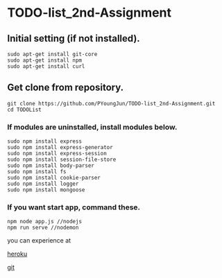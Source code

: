# TODO-list_2nd-Assignment

## Initial setting (if not installed).
  ```
  sudo apt-get install git-core
  sudo apt-get install npm
  sudo apt-get install curl
  ```
## Get clone from repository.
  ```
  git clone https://github.com/PYoungJun/TODO-list_2nd-Assignment.git
  cd TODOList
  ```
### If modules are uninstalled, install modules below.
  ```
  sudo npm install express
  sudo npm install express-generator
  sudo npm install express-session
  sudo npm install session-file-store
  sudo npm install body-parser
  sudo npm install fs
  sudo npm install cookie-parser
  sudo npm install logger
  sudo npm install mongoose
  
  ```
### If you want start app, command these.
  ```
  npm node app.js //nodejs
  npm run serve //nodemon
  ```
you can experience at 

[heroku](https://young-wave-40834.herokuapp.com/)

[git](https://github.com/PYoungJun/TODO-list_2nd-Assignment.git)
